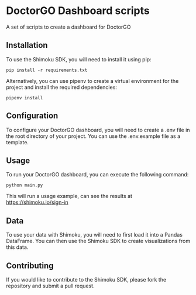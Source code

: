 # DoctorGO Dashboard scripts
A set of scripts to create a dashboard for DoctorGO

## Installation
To use the Shimoku SDK, you will need to install it using pip:

```
pip install -r requirements.txt
```
Alternatively, you can use pipenv to create a virtual environment for the project and install the required dependencies:

```
pipenv install
```
## Configuration
To configure your DoctorGO dashboard, you will need to create a .env file in the root directory of your project. You can use the .env.example file as a template.

## Usage
To run your DoctorGO dashboard, you can execute the following command:

```
python main.py
```
This will run a usage example, can see the results at https://shimoku.io/sign-in

## Data
To use your data with Shimoku, you will need to first load it into a Pandas DataFrame. You can then use the Shimoku SDK to create visualizations from this data.

## Contributing
If you would like to contribute to the Shimoku SDK, please fork the repository and submit a pull request.
